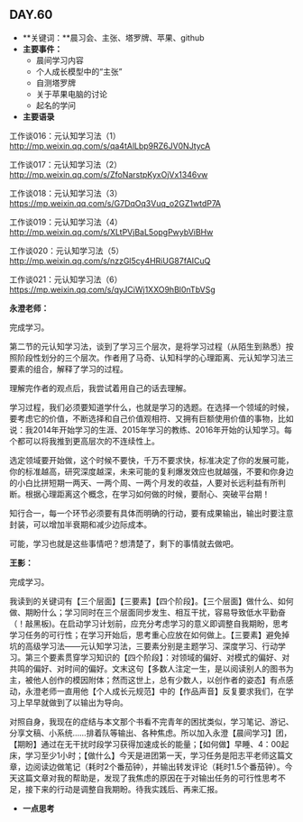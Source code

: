  ## DAY.60
+ **关键词：**晨习会、主张、塔罗牌、苹果、github
+ **主要事件：**
    + 晨间学习内容
    + 个人成长模型中的“主张”
    + 自测塔罗牌
    + 关于苹果电脑的讨论
    + 起名的学问
+ **主要语录**

工作谈016：元认知学习法（1）http://mp.weixin.qq.com/s/qa4tAlLbp9RZ6JV0NJtycA

工作谈017：元认知学习法（2）http://mp.weixin.qq.com/s/ZfoNarstpKyxOjVx1346vw

工作谈018：元认知学习法（3）https://mp.weixin.qq.com/s/G7DqOq3Vuq_o2GZ1wtdP7A

工作谈019：元认知学习法（4）http://mp.weixin.qq.com/s/XLtPVjBaL5opgPwybViBHw

工作谈020：元认知学习法（5）http://mp.weixin.qq.com/s/nzzGl5cy4HRiUG87fAICuQ

工作谈021：元认知学习法（6）https://mp.weixin.qq.com/s/qyJCiWj1XXO9hBl0nTbVSg

**永澄老师：**

完成学习。

第二节的元认知学习法，谈到了学习三个层次，是将学习过程（从陌生到熟悉）按照阶段性划分的三个层次。作者用了马奇、认知科学的心理距离、元认知学习法三要素的组合，解释了学习的过程。

理解完作者的观点后，我尝试着用自己的话去理解。

学习过程，我们必须要知道学什么，也就是学习的选题。在选择一个领域的时候，要考虑它的价值，不断选择和自己价值观相符、又拥有巨额使用价值的事物，比如说：我2014年开始学习的生涯、2015年学习的教练、2016年开始的认知学习。每个都可以将我推到更高层次的不连续性上。

选定领域要开始做，这个时候不要快，千万不要求快，标准决定了你的发展可能，你的标准越高，研究深度越深，未来可能的复利爆发效应也就越强，不要和你身边的小白比拼短期一两天、一两个周、一两个月发的收益，人要对长远利益有所判断。根据心理距离这个概念，在学习如何做的时候，要耐心、突破平台期！

知行合一，每一个环节必须要有具体而明确的行动，要有成果输出，输出时要注意封装，可以增加半衰期和减少边际成本。

可能，学习也就是这些事情吧？想清楚了，剩下的事情就去做吧。

**王影：**

完成学习。

我读到的关键词有【三个层面】【三要素】【四个阶段】。【三个层面】做什么、如何做、期盼什么；学习同时在三个层面同步发生、相互干扰，容易导致低水平勤奋（！敲黑板)。在启动学习计划前，应充分考虑学习的意义即调整自我期盼，思考学习任务的可行性；在学习开始后，思考重心应放在如何做上。【三要素】避免掉坑的高级学习法——元认知学习法，三要素分别是主题学习、深度学习、行动学习。第三个要素贯穿学习知识的【四个阶段】：对领域的偏好、对模式的偏好、对共鸣的偏好、对时间的偏好。文末这句【多数人注定一生，是以阅读别人的图书为主，被他人创作的模因附体；然而这世上，总有少数人，以创作者的姿态】有点感动，永澄老师一直用他【个人成长元规范】中的【作品声音】反复要求我们，在学习上早早就做到了以输出为导向。

对照自身，我现在的症结与本文那个书看不完青年的困扰类似，学习笔记、游记、分享文稿、小系统……排着队等输出、各种焦虑。所以加入永澄【晨间学习】团，【期盼】通过在无干扰时段学习获得加速成长的能量；【如何做】早睡、4：00起床，学习至少1小时；【做什么】今天是进团第一天，学习任务是阳志平老师这篇文章，边阅读边做笔记（耗时2个番茄钟），并输出转发评论（耗时1.5个番茄钟）。今天这篇文章对我的帮助是，发现了我焦虑的原因在于对输出任务的可行性思考不足，接下来的行动是调整自我期盼。待我实践后、再来汇报。

+ **一点思考**